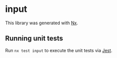 # input

This library was generated with [Nx](https://nx.dev).

## Running unit tests

Run `nx test input` to execute the unit tests via [Jest](https://jestjs.io).
